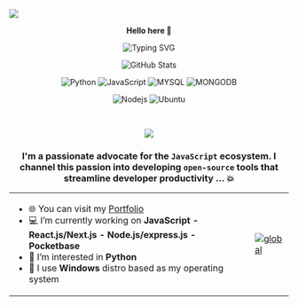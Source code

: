 <img src="https://capsule-render.vercel.app/api?type=waving&height=350&color=gradient&text=Hello%20I'm%20Justin%20Lantomalala&fontAlign=50&section=header&reversal=false&textBg=false&fontSize=50&strokeWidth=0" />
<p align=center>  <strong> Hello here 👋 </strong> <p>

<p align=center>  
  <a><img src="https://readme-typing-svg.herokuapp.com?font=Fira+Code&pause=1000&width=550&lines=Je+suis+un+d%C3%A9veloppeur+passionn%C3%A9+d'innovation.;Toujours+%C3%A0+la+recherche+de+nouveaux+d%C3%A9fis." alt="Typing SVG" /></a>
</p>

  <p align="center">
    <img src="https://github-readme-streak-stats.herokuapp.com?user=lantomalala&theme=solarized-dark&theme=leafy&ring=047884&sideNums=06ACBD&dates=06ACBD&currStreakNum=06ACBD&currStreakLabel=06ACBD&background=ffffff00&hide_border=true&stroke=ffffff00" alt="GitHub Stats" />
  </p>
  
  
<p align='center'>
  <img alt='Python' src='https://img.shields.io/badge/Python-008080?style=for-the-badge&logo=python&logoColor=white'/>
  <img alt='JavaScript' src='https://img.shields.io/badge/JavaScript-008080?style=for-the-badge&logo=javascript&logoColor=white'/>
  <img alt='MYSQL' src='https://img.shields.io/badge/MYSQL-008080?style=for-the-badge&logo=mysql&logoColor=white'/>
  <img alt='MONGODB' src='https://img.shields.io/badge/mongodb-008080?style=for-the-badge&logo=mongodb&logoColor=white'/>

  </p>

<p align='center'>
  <img alt='Nodejs' src='https://img.shields.io/npm/v/npm.svg?logo=nodedotjs'/>
  <img alt='Ubuntu' src='https://img.shields.io/badge/Ubuntu-008080?style=for-the-badge&logo=ubuntu&logoColor=white'/>
  </br>
<p> 
 <br/>

<p align=center>  <strong>
<img src='https://komarev.com/ghpvc/?username=lantomalala&color=008080'>
</strong> <p>

<div align="center">
<h3>

I'm a passionate advocate for the `JavaScript` ecosystem. I channel this passion into developing `open-source` tools that streamline developer productivity ... 💥

</h3>
<table>
<td>

- 🌐 You can visit my <a href="https://doe-joe-portfolio.vercel.app/">Portfolio</a>
- 💻 I’m currently working on **JavaScript - React.js/Next.js - Node.js/express.js - Pocketbase**
- 🤔 I’m interested in **Python**
- 🐧 I use **Windows** distro based as my operating system
</td>
<td>

[![global](https://github-readme-stats.vercel.app/api/top-langs/?username=lantomalala&langs_count=20&layout=compact&hide=pascal,java,html,css,php,hack,scss)](https://github.com/RajaRakoto)

</td>
</table>
</div>

